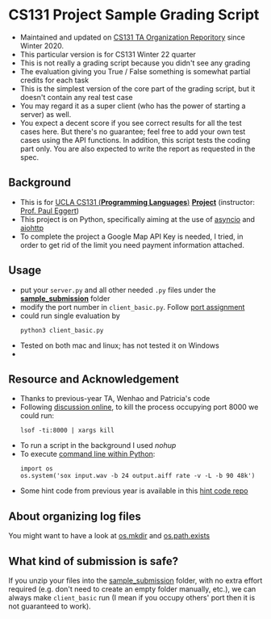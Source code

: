 # CS131 Project Sample Grading Script
* Maintained and updated on [CS131 TA Organization Reporitory](https://github.com/CS131-TA-team/CS131-Project-Sample-Grading-Script) since Winter 2020.
* This particular version is for CS131 Winter 22 quarter
* This is not really a grading script because you didn't see any grading
* The evaluation giving you True / False something is somewhat partial credits for each task
* This is the simplest version of the core part of the grading script, but it doesn't contain any real test case
* You may regard it as a super client (who has the power of starting a server) as well.
* You expect a decent score if you see correct results for all the test cases here. But there's no guarantee; feel free to add your own test cases using the API functions. In addition, this script tests the coding part only. You are also expected to write the report as requested in the spec.

## Background
- This is for [UCLA CS131 (**Programming Languages**)](http://web.cs.ucla.edu/classes/winter21/cs131/index.html) [**Project**](http://web.cs.ucla.edu/classes/winter21/cs131/hw/pr.html) (instructor: [Prof. Paul Eggert](http://web.cs.ucla.edu/classes/winter21/cs131/mail-eggert.html))
- This project is on Python, specifically aiming at the use of [asyncio](https://docs.python.org/3/library/asyncio.html) and [aiohttp](https://aiohttp.readthedocs.io/en/stable/)
- To complete the project a Google Map API Key is needed, I tried, in order to get rid of the limit you need payment information attached.



## Usage
* put your ```server.py``` and all other needed ```.py``` files under the [**sample_submission**](./sample_submission) folder
* modify the port number in ```client_basic.py```. Follow [port assignment](https://piazza.com/class/kxxz3gx4ppy4sn?cid=225) 
* could run single evaluation by
    ```shell
    python3 client_basic.py
    ```
* Tested on both mac and linux; has not tested it on Windows
* 

## Resource and Acknowledgement
- Thanks to previous-year TA, Wenhao and Patricia's code
- Following [discussion online](https://stackoverflow.com/questions/3855127/find-and-kill-process-locking-port-3000-on-mac), to kill the process occupying port 8000 we could run: 
    ```shell
    lsof -ti:8000 | xargs kill
    ```
- To run a script in the background I used *nohup*
- To execute [command line within Python](https://stackoverflow.com/questions/450285/executing-command-line-programs-from-within-python):
    ```shell
    import os
    os.system('sox input.wav -b 24 output.aiff rate -v -L -b 90 48k')
    ```
- Some hint code from previous year is available in this [hint code repo](https://github.com/CS131-TA-team/UCLA_CS131_CodeHelp/tree/master/Python)


## About organizing log files
You might want to have a look at [os.mkdir](https://www.tutorialspoint.com/python/os_mkdir.htm) and [os.path.exists](https://www.geeksforgeeks.org/python-os-path-exists-method/)

## What kind of submission is safe?
If you unzip your files into the [sample_submission](./sample_submission) folder, with no extra effort required (e.g. don't need to create an empty folder manually, etc.), we can always make ```client_basic``` run (I mean if you occupy others' port then it is not guaranteed to work).

